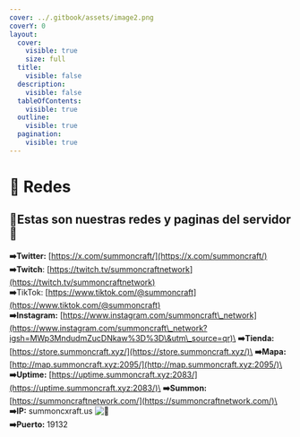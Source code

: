 ```yaml
---
cover: ../.gitbook/assets/image2.png
coverY: 0
layout:
  cover:
    visible: true
    size: full
  title:
    visible: false
  description:
    visible: false
  tableOfContents:
    visible: true
  outline:
    visible: true
  pagination:
    visible: true
---
```


# 📱 Redes

## 📌Estas son nuestras redes y paginas del servidor📌

**➡️Twitter:** [https://x.com/summoncraft/](https://x.com/summoncraft/) \
**➡️Twitch**: [https://twitch.tv/summoncraftnetwork](https://twitch.tv/summoncraftnetwork) \
**➡️**TikTok: [https://www.tiktok.com/@summoncraft](https://www.tiktok.com/@summoncraft) \
**➡️Instagram:** [https://www.instagram.com/summoncraft\_network](https://www.instagram.com/summoncraft\_network?igsh=MWp3MndudmZucDNkaw%3D%3D\&utm\_source=qr)\
**➡️Tienda:** [https://store.summoncraft.xyz/](https://store.summoncraft.xyz/)\
**➡️Mapa:** [http://map.summoncraft.xyz:2095/](http://map.summoncraft.xyz:2095/)\
**➡️Uptime:** [https://uptime.summoncraft.xyz:2083/](https://uptime.summoncraft.xyz:2083/)\
**➡️Summon:** [https://summoncraftnetwork.com/](https://summoncraftnetwork.com/)\
**➡️IP:** summoncxraft.us ![📡](https://discord.com/assets/630521a42e6f6024764e.svg) \
**➡️Puerto:** 19132
